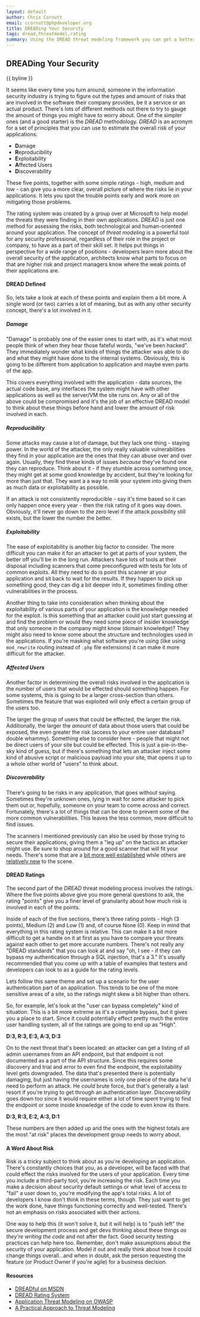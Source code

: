 ```yaml
---
layout: default
author: Chris Cornutt
email: ccornutt@phpdeveloper.org
title: DREADing Your Security
tags: dread,threatmodel,rating
summary: Using the DREAD threat modeling framework you can get a better view of the risk of your application.
---
```


DREADing Your Security
--------------

{{ byline }}

It seems like every time you turn around, someone in the information security industry is trying
to figure out the types and amount of risks that are involved in the software their company
provides, be it a service or an actual product. There's lots of different methods out there
to try to gauge the amount of things you might have to worry about. One of the simpler ones
(and a good starter) is the *DREAD* methodology. *DREAD* is an acronym for a set of principles
that you can use to estimate the overall risk of your applications:

- **D**amage
- **R**eproducibility
- **E**xploitability
- **A**ffected Users
- **D**iscoverability

These five points, together with some simple ratings - high, medium and low - can give
you a more clear, overall picture of where the risks lie in your applications. It lets
you spot the trouble points early and work more on mitigating those problems.

The rating system was created by a group over at Microsoft to help model the threats
they were finding in their own applications. *DREAD* is just one method for assessing
the risks, both technological and human-oriented around your application. The concept of
*threat modeling* is a powerful tool for any security professional, regardless of their
role in the project or company, to have as a part of their skill set. It helps put things
in perspective for a wide range of positions - developers learn more about the overall
security of the application, architects know what parts to focus on that are higher risk
and project managers know where the weak points of their applications are.

#### DREAD Defined

So, lets take a look at each of these points and explain them a bit more. A single word
(or two) carries a lot of meaning, but as with any other security concept, there's a lot
involved in it.

##### Damage

"Damage" is probably one of the easier ones to start with, as it's what most people think
of when they hear those fateful words, "we've been hacked". They immediately wonder what
kinds of things the attacker was able to do and what they might have done to the internal
systems. Obviously, this is going to be different from application to application and maybe
even parts of the app.

This covers everything involved with the application - data sources, the actual code base,
any interfaces the system might have with other applications as well as the server/VM the
site runs on. Any or all of the above could be compromised and it's the job of an effective
DREAD model to think about these things before hand and lower the amount of risk involved in
each.

##### Reproducibility

Some attacks may cause a lot of damage, but they lack one thing - staying power. In the
world of the attacker, the only really valuable vulnerabilities they find in your application
are the ones that they can abuse over and over again. Usually, they find these kinds of issues
*because* they've found one they can reproduce. Think about it - if they stumble across something
once, they might get at some good knowledge by accident, but they're looking for more than
just that. They want a a way to milk your system into giving them as much data or exploitability
as possible.

If an attack is not consistently reproducible - say it's time based so it can only happen
once every year - then the risk rating of it goes way down. Obviously, it'll never go down to
the zero level if the attack possibility still exists, but the lower the number the better.

##### Exploitability

The ease of exploitability is another big factor to consider. The more difficult you can make
it for an attacker to get at parts of your system, the better off you'll be in the long run.
Attackers have lots of tools at their disposal including scanners that come preconfigured
with tests for lots of common exploits. All they need to do is point this scanner at
your application and sit back to wait for the results. If they happen to pick up something good,
they can dig a bit deeper into it, sometimes finding other vulnerabilities in the process.

Another thing to take into consideration when thinking about the exploitability of various
parts of your application is the knowledge needed for the exploit. Is this something that
an attacker could just start guessing at and find the problem or would they need some
piece of insider knowledge that only someone in the company might know (domain knowledge)?
They might also need to know some about the structure and technologies used in the applications.
If you're masking what software you're using (like using `mod_rewrite` routing instead of `.php`
file extensions) it can make it more difficult for the attacker.

##### Affected Users

Another factor in determining the overall risks involved in the application is the number
of users that would be effected should something happen. For some systems, this is going to
be a larger cross-section than others. Sometimes the feature that was exploited will only
effect a certain group of the users too.

The larger the group of users that could be effected, the larger the risk. Additionally,
the larger the *amount* of data about those users that could be exposed, the even greater
the risk (access to your entire user database? double whammy). Something else to consider
here - people that might not be direct users of your site but could be effected. This is
just a pie-in-the-sky kind of guess, but if there's something that lets an attacker inject
some kind of abusive script or malicious payload into your site, that opens it up to
a whole other world of "users" to think about.

##### Discoverability

There's going to be risks in any application, that goes without saying. Sometimes they're
unknown ones, lying in wait for some attacker to pick them out or, hopefully, someone
on your team to come across and correct. Fortunately, there's a lot of things that can
be done to prevent some of the more common vulnerabilities. This leaves the less common,
more difficult to find issues.

The scanners I mentioned previously can also be used by those trying to secure their
applications, giving them a "leg up" on the tactics an attacker might use. Be sure to
shop around for a good scanner that will fit your needs. There's some that are a [bit
more well established](http://portswigger.net/burp/) while others are
[relatively new](http://subgraph.com/products.html) to the scene.

#### DREAD Ratings

The second part of the *DREAD* threat modeling process involves the ratings. Where the five
points above give you more general questions to ask, the rating "points" give you a finer
level of granularity about how much risk is involved in each of the points.

Inside of each of the five sections, there's three rating points - High (3 points),
Medium (2) and Low (1) and, of course None (0). Keep in mind that everything in this
rating system is relative. This can make it a bit more difficult to get a handle on it
at first as you have to compare your threats against each other to get more accurate numbers.
There's not really any "DREAD standards" that you can look at and say "oh, I see - if they
can bypass my authentication through a SQL injection, that's a 3." It's usually recommended
that you come up with a table of examples that testers and developers can look to
as a guide for the rating levels.

Lets follow this same theme and set up a scenario for the user authentication part of
an application. This tends to be one of the more sensitive areas of a site, so the ratings
might skew a bit higher than others.

So, for example, let's look at the "user can bypass completely" kind of situation. This is
a bit more extreme as it's a complete bypass, but it gives you a place to start. Since
it could potentially effect pretty much the entire user handling system, all of the
ratings are going to end up as "High".

**D:3, R:3, E:3, A:3, D:3**

On to the next threat that's been located: an attacker can get a listing of all admin
usernames from an API endpoint, but that endpoint is not documented as a part of the API structure.
Since this requires some discovery and trial and error to even find the endpoint, the
exploitability level gets downgraded. The data that's presented there is potentially
damaging, but just having the usernames is only one piece of the data he'd need
to perform an attack. He *could* brute force, but that's generally a last resort if you're
trying to get through an authentication layer. Discoverability goes down too since
it would require either a lot of time spent trying to find the endpoint or some
inside knowledge of the code to even know its there.

**D:3, R:3, E:2, A:3, D:1**

These numbers are then added up and the ones with the highest totals are the most
"at risk" places the development group needs to worry about.

#### A Word About Risk

Risk is a tricky subject to think about as you're developing an application. There's
constantly choices that you, as a developer, will be faced with that could effect the
risks involved for the users of your application. Every time you include a third-party
tool, you're increasing the risk. Each time you make a decision about security default
settings or what level of access to "fail" a user down to, you're modifying the
app's total risks. A lot of developers I know don't think in these terms, though.
They just want to get the work done, have things functioning correctly and well-tested.
There's not an emphasis on risks associated with their actions.

One way to help this (it won't solve it, but it will help) is to "push left" the
secure development process and get devs thinking about these things *as they're writing the code*
and not after the fact. Good security testing practices can help here too. Remember,
don't make assumptions about the security of your application. Model it out and really
think about how it could change things overall...and when in doubt, ask the person
requesting the feature (or Product Owner if you're agile) for a business decision.

#### Resources

- [DREADful on MSDN](http://blogs.msdn.com/b/david_leblanc/archive/2007/08/13/dreadful.aspx)
- [DREAD Rating System](http://msdn.microsoft.com/en-us/library/aa302419.aspx#c03618429_011)
- [Application Threat Modeling on OWASP](https://www.owasp.org/index.php/Application_Threat_Modeling)
- [A Practical Approach to Threat Modeling](http://adventuresinsecurity.com/blog/wp-content/uploads/2006/03/A_Practical_Approach_to_Threat_Modeling.pdf)
